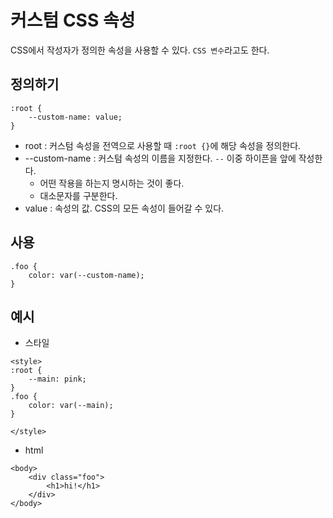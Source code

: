 # 커스텀 CSS 속성
CSS에서 작성자가 정의한 속성을 사용할 수 있다. `CSS 변수`라고도 한다.   

## 정의하기
```
:root {
    --custom-name: value;
}
```
* root : 커스텀 속성을 전역으로 사용할 때 `:root {}`에 해당 속성을 정의한다.
* --custom-name : 커스텀 속성의 이름을 지정한다. `--` 이중 하이픈을 앞에 작성한다.
    - 어떤 작용을 하는지 명시하는 것이 좋다.
    - 대소문자를 구분한다.
* value : 속성의 값. CSS의 모든 속성이 들어갈 수 있다.

## 사용
```
.foo {
    color: var(--custom-name);
}
```

## 예시
* 스타일
```
<style>
:root {
    --main: pink;
}
.foo {
    color: var(--main);
}

</style>
```
* html
```
<body>
    <div class="foo">
        <h1>hi!</h1>
    </div>
</body>

```